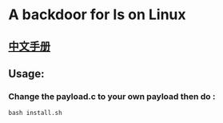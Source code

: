 # A backdoor for ls on Linux

## [中文手册](https://github.com/MuoDoo/lsBackdoor/blob/master/cnREADME.md)

## Usage:
### Change the payload.c to your own payload then do :
```
bash install.sh
```
 

